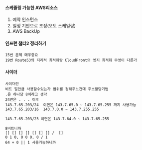 #### 스케줄링 가능한 AWS리소스
1. 예약 인스턴스
2. 일정 기반으로 조정(오토 스케일링)
3. AWS BackUp



#### 인프런 챕터2 정리하기
```
15번 문제 매우중요
19번 Route53의 지리적 최적화랑 CloudFront의 엣지 최적화 무엇이 다른가
```


#### 사이더
```
사이더란
비트 얼만큼 사용할수있는가 범위를 정해주느건데 주소할당기법
.은 하나당 8이라고 생각
24면은 . . . 이후
143.7.65.203/24  이면은 143.7.65.0 ~ 143.7.65.255 까지 사용가능
143.7.65.203/16  143.7.0.0 ~ 143.7.255.255

143.7.65.203/23 이면은 143.7.64.0 ~ 143.7.65.255 

8비트니까
[] [] [] [] [] [] [] /  []
0 1 0, 0 0 0, 0 / 1
64 + 0 || 1 사용가능하니까

```
